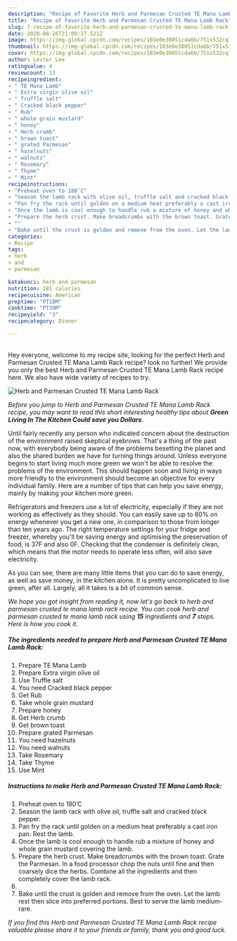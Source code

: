 ```yaml
---
description: "Recipe of Favorite Herb and Parmesan Crusted TE Mana Lamb Rack"
title: "Recipe of Favorite Herb and Parmesan Crusted TE Mana Lamb Rack"
slug: 7-recipe-of-favorite-herb-and-parmesan-crusted-te-mana-lamb-rack
date: 2020-08-26T21:09:27.521Z
image: https://img-global.cpcdn.com/recipes/103e0e30051cda6b/751x532cq70/herb-and-parmesan-crusted-te-mana-lamb-rack-recipe-main-photo.jpg
thumbnail: https://img-global.cpcdn.com/recipes/103e0e30051cda6b/751x532cq70/herb-and-parmesan-crusted-te-mana-lamb-rack-recipe-main-photo.jpg
cover: https://img-global.cpcdn.com/recipes/103e0e30051cda6b/751x532cq70/herb-and-parmesan-crusted-te-mana-lamb-rack-recipe-main-photo.jpg
author: Lester Lee
ratingvalue: 4
reviewcount: 13
recipeingredient:
- " TE Mana Lamb"
- " Extra virgin olive oil"
- " Truffle salt"
- " Cracked black pepper"
- " Rub"
- " whole grain mustard"
- " honey"
- " Herb crumb"
- " brown toast"
- " grated Parmesan"
- " hazelnuts"
- " walnuts"
- " Rosemary"
- " Thyme"
- " Mint"
recipeinstructions:
- "Preheat oven to 180’C"
- "Season the lamb rack with olive oil, truffle salt and cracked black pepper."
- "Pan fry the rack until golden on a medium heat preferably a cast iron pan. Rest the lamb."
- "Once the lamb is cool enough to handle rub a mixture of honey and whole grain mustard covering the lamb."
- "Prepare the herb crust. Make breadcrumbs with the brown toast. Grate the Parmesan. In a food processor chop the nuts until fine and then coarsely dice the herbs. Combine all the ingredients and then completely cover the lamb rack."
- ""
- "Bake until the crust is golden and remove from the oven. Let the lamb rest then slice into preferred portions. Best to serve the lamb medium-rare."
categories:
- Recipe
tags:
- herb
- and
- parmesan

katakunci: herb and parmesan 
nutrition: 281 calories
recipecuisine: American
preptime: "PT18M"
cooktime: "PT39M"
recipeyield: "3"
recipecategory: Dinner

---
```

<br>
Hey everyone, welcome to my recipe site, looking for the perfect Herb and Parmesan Crusted TE Mana Lamb Rack recipe? look no further! We provide you only the best Herb and Parmesan Crusted TE Mana Lamb Rack recipe here. We also have wide variety of recipes to try.
<br>


![Herb and Parmesan Crusted TE Mana Lamb Rack](https://img-global.cpcdn.com/recipes/103e0e30051cda6b/751x532cq70/herb-and-parmesan-crusted-te-mana-lamb-rack-recipe-main-photo.jpg)

<i>Before you jump to Herb and Parmesan Crusted TE Mana Lamb Rack recipe, you may want to read this short interesting healthy tips about 
<strong>Green Living In The Kitchen Could save you Dollars</strong>.</i>
</br>

Until fairly recently any person who indicated concern about the destruction of the environment raised skeptical eyebrows. That's a thing of the past now, with everybody being aware of the problems besetting the planet and also the shared burden we have for turning things around. Unless everyone begins to start living much more green we won't be able to resolve the problems of the environment. This should happen soon and living in ways more friendly to the environment should become an objective for every individual family. Here are a number of tips that can help you save energy, mainly by making your kitchen more green.

Refrigerators and freezers use a lot of electricity, especially if they are not working as effectively as they should. You can easily save up to 60% on energy whenever you get a new one, in comparison to those from longer than ten years ago. The right temperature settings for your fridge and freezer, whereby you'll be saving energy and optimising the preservation of food, is 37F and also 0F. Checking that the condenser is definitely clean, which means that the motor needs to operate less often, will also save electricity.

As you can see, there are many little items that you can do to save energy, as well as save money, in the kitchen alone. It is pretty uncomplicated to live green, after all. Largely, all it takes is a bit of common sense.


<i>We hope you got insight from reading it, now let's go back to herb and parmesan crusted te mana lamb rack recipe. You can cook herb and parmesan crusted te mana lamb rack using <strong>15</strong> ingredients and <strong>7</strong> steps. Here is how you cook it.
</i>

##### The ingredients needed to prepare Herb and Parmesan Crusted TE Mana Lamb Rack:

1. Prepare  TE Mana Lamb
1. Prepare  Extra virgin olive oil
1. Use  Truffle salt
1. You need  Cracked black pepper
1. Get  Rub
1. Take  whole grain mustard
1. Prepare  honey
1. Get  Herb crumb
1. Get  brown toast
1. Prepare  grated Parmesan
1. You need  hazelnuts
1. You need  walnuts
1. Take  Rosemary
1. Take  Thyme
1. Use  Mint


##### Instructions to make Herb and Parmesan Crusted TE Mana Lamb Rack:

1. Preheat oven to 180’C
1. Season the lamb rack with olive oil, truffle salt and cracked black pepper.
1. Pan fry the rack until golden on a medium heat preferably a cast iron pan. Rest the lamb.
1. Once the lamb is cool enough to handle rub a mixture of honey and whole grain mustard covering the lamb.
1. Prepare the herb crust. Make breadcrumbs with the brown toast. Grate the Parmesan. In a food processor chop the nuts until fine and then coarsely dice the herbs. Combine all the ingredients and then completely cover the lamb rack.
1. 
1. Bake until the crust is golden and remove from the oven. Let the lamb rest then slice into preferred portions. Best to serve the lamb medium-rare.


<i>If you find this Herb and Parmesan Crusted TE Mana Lamb Rack recipe valuable please share it to your friends or family, thank you and good luck.</i>
